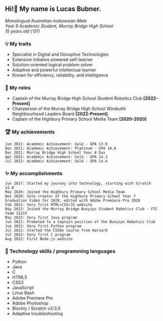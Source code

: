 ## Hi!👋 My name is Lucas Bubner.
<i>Monolingual Australian-Indonesian Male <br>
Year 9 Academic Student, Murray Bridge High School <br>
15 years old ('07)</i>  

### 💡 My traits
- Specialist in Digital and Disruptive Technologies
- Extensive initiative powered self-learner
- Solution-oriented logical problem solver
- Adaptive and powerful intellectual learner
- Known for efficiency, reliability, and intelligence

### 📣 My roles
- Captain of the Murray Bridge High School Student Robotics Club <b>[2022-Present]</b>
- Chairperson of the Murray Bridge High School <i>Wirakuthi</i> Neighbourhood Leaders Board <b>[2022-Present]</b>
- Captain of the Highbury Primary School Media Team <b>[2020-2020]</b>

### 🏆 My achievements
    Jun 2021: Academic Achievement: Gold - GPA 13.9
    Dec 2021: Academic Achievement: Platinum - GPA 14.6
    Dec 2021: Murray Bridge High School Year 8 Dux
    Apr 2022: Academic Achievement: Gold - GPA 14.3
    Jul 2022: Academic Achievement: Gold - GPA 14.4

### ✨ My accomplishments
    Jun 2017: Started my journey into technology, starting with Scratch v2.0
    May 2020: Joined the Highbury Primary School Media Team
    Nov 2020: Sole creator of the Highbury Primary School Year 7 Graduation Video for 2020, edited with Adobe Premiere Pro 2020
    Feb 2021: Very first HTML+CSS+JS website
    May 2022: Joined the Murray Bridge Bunyips Student Robotics Club - FTC Team 15215
    May 2022: Very first Java program
    Jun 2022: Promoted to a Captain position of the Bunyips Robotics Club
    Jun 2022: Very first Python program
    Jul 2022: Started the CS50x course from Harvard
    Jul 2022: Very first C program
    Aug 2022: First Node.js website

### 💾 Technology skills / programming languages
- Python
- Java
- C
- HTML5
- CSS3
- JavaScript
- Linux Bash
- Adobe Premiere Pro
- Adobe Photoshop
- Blockly / Scratch v2/3.0
- Adaptive troubleshooting
